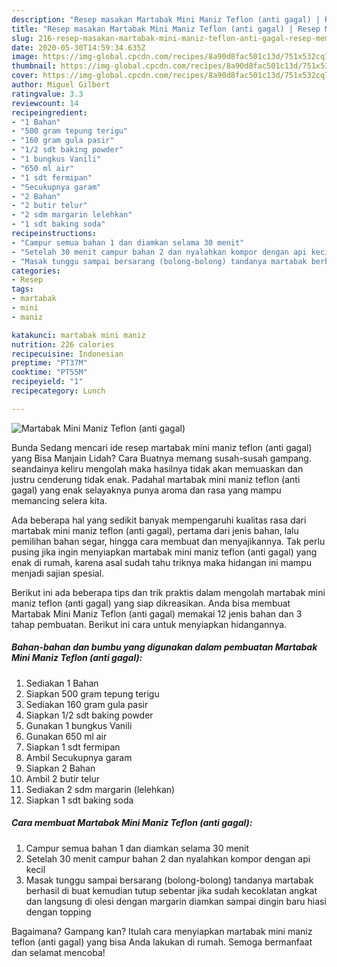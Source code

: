 ```yaml
---
description: "Resep masakan Martabak Mini Maniz Teflon (anti gagal) | Resep Membuat Martabak Mini Maniz Teflon (anti gagal) Yang Mudah Dan Praktis"
title: "Resep masakan Martabak Mini Maniz Teflon (anti gagal) | Resep Membuat Martabak Mini Maniz Teflon (anti gagal) Yang Mudah Dan Praktis"
slug: 216-resep-masakan-martabak-mini-maniz-teflon-anti-gagal-resep-membuat-martabak-mini-maniz-teflon-anti-gagal-yang-mudah-dan-praktis
date: 2020-05-30T14:59:34.635Z
image: https://img-global.cpcdn.com/recipes/8a90d8fac501c13d/751x532cq70/martabak-mini-maniz-teflon-anti-gagal-foto-resep-utama.jpg
thumbnail: https://img-global.cpcdn.com/recipes/8a90d8fac501c13d/751x532cq70/martabak-mini-maniz-teflon-anti-gagal-foto-resep-utama.jpg
cover: https://img-global.cpcdn.com/recipes/8a90d8fac501c13d/751x532cq70/martabak-mini-maniz-teflon-anti-gagal-foto-resep-utama.jpg
author: Miguel Gilbert
ratingvalue: 3.3
reviewcount: 14
recipeingredient:
- "1 Bahan"
- "500 gram tepung terigu"
- "160 gram gula pasir"
- "1/2 sdt baking powder"
- "1 bungkus Vanili"
- "650 ml air"
- "1 sdt fermipan"
- "Secukupnya garam"
- "2 Bahan"
- "2 butir telur"
- "2 sdm margarin lelehkan"
- "1 sdt baking soda"
recipeinstructions:
- "Campur semua bahan 1 dan diamkan selama 30 menit"
- "Setelah 30 menit campur bahan 2 dan nyalahkan kompor dengan api kecil"
- "Masak tunggu sampai bersarang (bolong-bolong) tandanya martabak berhasil di buat kemudian tutup sebentar jika sudah kecoklatan angkat dan langsung di olesi dengan margarin diamkan sampai dingin baru hiasi dengan topping"
categories:
- Resep
tags:
- martabak
- mini
- maniz

katakunci: martabak mini maniz 
nutrition: 226 calories
recipecuisine: Indonesian
preptime: "PT37M"
cooktime: "PT55M"
recipeyield: "1"
recipecategory: Lunch

---
```



![Martabak Mini Maniz Teflon (anti gagal)](https://img-global.cpcdn.com/recipes/8a90d8fac501c13d/751x532cq70/martabak-mini-maniz-teflon-anti-gagal-foto-resep-utama.jpg)

Bunda Sedang mencari ide resep martabak mini maniz teflon (anti gagal) yang Bisa Manjain Lidah? Cara Buatnya memang susah-susah gampang. seandainya keliru mengolah maka hasilnya tidak akan memuaskan dan justru cenderung tidak enak. Padahal martabak mini maniz teflon (anti gagal) yang enak selayaknya punya aroma dan rasa yang mampu memancing selera kita.

Ada beberapa hal yang sedikit banyak mempengaruhi kualitas rasa dari martabak mini maniz teflon (anti gagal), pertama dari jenis bahan, lalu pemilihan bahan segar, hingga cara membuat dan menyajikannya. Tak perlu pusing jika ingin menyiapkan martabak mini maniz teflon (anti gagal) yang enak di rumah, karena asal sudah tahu triknya maka hidangan ini mampu menjadi sajian spesial.




Berikut ini ada beberapa tips dan trik praktis dalam mengolah martabak mini maniz teflon (anti gagal) yang siap dikreasikan. Anda bisa membuat Martabak Mini Maniz Teflon (anti gagal) memakai 12 jenis bahan dan 3 tahap pembuatan. Berikut ini cara untuk menyiapkan hidangannya.

<!--inarticleads1-->

##### Bahan-bahan dan bumbu yang digunakan dalam pembuatan Martabak Mini Maniz Teflon (anti gagal):

1. Sediakan 1 Bahan
1. Siapkan 500 gram tepung terigu
1. Sediakan 160 gram gula pasir
1. Siapkan 1/2 sdt baking powder
1. Gunakan 1 bungkus Vanili
1. Gunakan 650 ml air
1. Siapkan 1 sdt fermipan
1. Ambil Secukupnya garam
1. Siapkan 2 Bahan
1. Ambil 2 butir telur
1. Sediakan 2 sdm margarin (lelehkan)
1. Siapkan 1 sdt baking soda




<!--inarticleads2-->

##### Cara membuat Martabak Mini Maniz Teflon (anti gagal):

1. Campur semua bahan 1 dan diamkan selama 30 menit
1. Setelah 30 menit campur bahan 2 dan nyalahkan kompor dengan api kecil
1. Masak tunggu sampai bersarang (bolong-bolong) tandanya martabak berhasil di buat kemudian tutup sebentar jika sudah kecoklatan angkat dan langsung di olesi dengan margarin diamkan sampai dingin baru hiasi dengan topping




Bagaimana? Gampang kan? Itulah cara menyiapkan martabak mini maniz teflon (anti gagal) yang bisa Anda lakukan di rumah. Semoga bermanfaat dan selamat mencoba!
